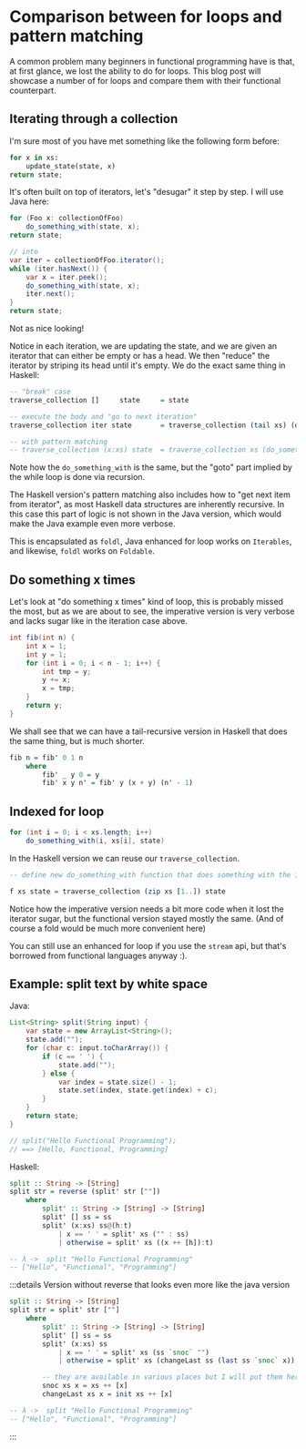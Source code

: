 # Comparison between for loops and pattern matching

A common problem many beginners in functional programming have is that, at first glance, we lost the ability to do for loops. This blog post will showcase a number of for loops and compare them with their functional counterpart.

## Iterating through a collection

I'm sure most of you have met something like the following form before:

```python
for x in xs:
    update_state(state, x)
return state;
```

It's often built on top of iterators, let's "desugar" it step by step. I will use Java here:

```java
for (Foo x: collectionOfFoo)
    do_something_with(state, x);
return state;

// into
var iter = collectionOfFoo.iterator();
while (iter.hasNext()) {
    var x = iter.peek();
    do_something_with(state, x);
    iter.next();
}
return state;
```

Not as nice looking!

Notice in each iteration, we are updating the state, and we are given an iterator that can either be empty or has a head. We then "reduce" the iterator by striping its head until it's empty. We do the exact same thing in Haskell:

```haskell
-- "break" case
traverse_collection []     state     = state

-- execute the body and "go to next iteration"
traverse_collection iter state       = traverse_collection (tail xs) (do_something_with state (head iter))

-- with pattern matching
-- traverse_collection (x:xs) state  = traverse_collection xs (do_something_with state x)
```

Note how the `do_something_with` is the same, but the "goto" part implied by the while loop is done via recursion.

The Haskell version's pattern matching also includes how to "get next item from iterator", as most Haskell data structures are inherently recursive. In this case this part of logic is not shown in the Java version, which would make the Java example even more verbose.

This is encapsulated as `foldl`, Java enhanced for loop works on `Iterables`, and likewise, `foldl` works on `Foldable`.

## Do something x times

Let's look at "do something x times" kind of loop, this is probably missed the most, but as we are about to see, the imperative version is very verbose and lacks sugar like in the iteration case above.

```java
int fib(int n) {
    int x = 1;
    int y = 1;
    for (int i = 0; i < n - 1; i++) {
        int tmp = y;
        y += x;
        x = tmp;
    }
    return y;
}
```

We shall see that we can have a tail-recursive version in Haskell that does the same thing, but is much shorter.

```haskell
fib n = fib' 0 1 n
    where
        fib' _ y 0 = y
        fib' x y n' = fib' y (x + y) (n' - 1)
```

## Indexed for loop

```java
for (int i = 0; i < xs.length; i++)
    do_something_with(i, xs[i], state)
```

In the Haskell version we can reuse our `traverse_collection`.

```haskell
-- define new do_something_with function that does something with the index

f xs state = traverse_collection (zip xs [1..]) state
```

Notice how the imperative version needs a bit more code when it lost the iterator sugar, but the functional version stayed mostly the same. (And of course a fold would be much more convenient here)

You can still use an enhanced for loop if you use the `stream` api, but that's borrowed from functional languages anyway :).

## Example: split text by white space

Java:

```java
List<String> split(String input) {
    var state = new ArrayList<String>();
    state.add("");
    for (char c: input.toCharArray()) {
        if (c == ' ') {
            state.add("");
        } else {
            var index = state.size() - 1;
            state.set(index, state.get(index) + c);
        }
    }
    return state;
}

// split("Hello Functional Programming");
// ==> [Hello, Functional, Programming]
```

Haskell:

```haskell
split :: String -> [String]
split str = reverse (split' str [""])
    where
        split' :: String -> [String] -> [String]
        split' [] ss = ss
        split' (x:xs) ss@(h:t)
            | x == ' ' = split' xs ("" : ss)
            | otherwise = split' xs ((x ++ [h]):t)

-- λ ->  split "Hello Functional Programming"
-- ["Hello", "Functional", "Programming"]
```

:::details Version without reverse that looks even more like the java version

```haskell
split :: String -> [String]
split str = split' str [""]
    where
        split' :: String -> [String] -> [String]
        split' [] ss = ss
        split' (x:xs) ss
            | x == ' ' = split' xs (ss `snoc` "")
            | otherwise = split' xs (changeLast ss (last ss `snoc` x))

        -- they are available in various places but I will put them here for reference
        snoc xs x = xs ++ [x]
        changeLast xs x = init xs ++ [x]

-- λ ->  split "Hello Functional Programming"
-- ["Hello", "Functional", "Programming"]
```

:::
